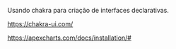 Usando chakra para criação de interfaces declarativas.

https://chakra-ui.com/

https://apexcharts.com/docs/installation/#
